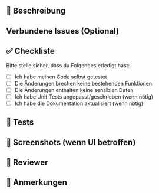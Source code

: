 ## 🚀 Beschreibung

<!-- Kurz und prägnant beschreiben, was dieser Pull Request tut. -->

## Verbundene Issues (Optional)

<!-- Bitte verlinken Sie alle relevanten Issues, die durch diesen PR geschlossen oder gelöst werden.
* Schließt #123
* Siehe auch #456 -->

## ✅ Checkliste

Bitte stelle sicher, dass du Folgendes erledigt hast:

- [ ] Ich habe meinen Code selbst getestet
- [ ] Die Änderungen brechen keine bestehenden Funktionen
- [ ] Die Änderungen enthalten keine sensiblen Daten
- [ ] Ich habe Unit-Tests angepasst/geschrieben (wenn nötig)
- [ ] Ich habe die Dokumentation aktualisiert (wenn nötig)

## 🧪 Tests

<!-- Welche Tests wurden durchgeführt? Gibt es Test-Coverage? -->

## 📸 Screenshots (wenn UI betroffen)

<!-- Screenshots oder GIFs für visuelle Änderungen -->

## 👥 Reviewer

<!-- Wer sollte diesen PR bevorzugt reviewen? (z. B. @teammitglied) -->

## 📝 Anmerkungen

<!-- Sonstige Hinweise für Reviewer, z. B. bekannte Probleme oder noch offene Fragen -->
